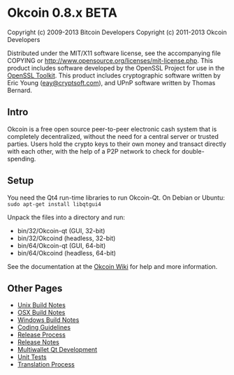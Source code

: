 Okcoin 0.8.x BETA
====================

Copyright (c) 2009-2013 Bitcoin Developers
Copyright (c) 2011-2013 Okcoin Developers

Distributed under the MIT/X11 software license, see the accompanying
file COPYING or http://www.opensource.org/licenses/mit-license.php.
This product includes software developed by the OpenSSL Project for use in the [OpenSSL Toolkit](http://www.openssl.org/). This product includes
cryptographic software written by Eric Young ([eay@cryptsoft.com](mailto:eay@cryptsoft.com)), and UPnP software written by Thomas Bernard.


Intro
---------------------
Okcoin is a free open source peer-to-peer electronic cash system that is
completely decentralized, without the need for a central server or trusted
parties.  Users hold the crypto keys to their own money and transact directly
with each other, with the help of a P2P network to check for double-spending.


Setup
---------------------
You need the Qt4 run-time libraries to run Okcoin-Qt. On Debian or Ubuntu:
	`sudo apt-get install libqtgui4`

Unpack the files into a directory and run:

- bin/32/Okcoin-qt (GUI, 32-bit)
- bin/32/Okcoind (headless, 32-bit)
- bin/64/Okcoin-qt (GUI, 64-bit)
- bin/64/Okcoind (headless, 64-bit)

See the documentation at the [Okcoin Wiki](http://Okcoin.info)
for help and more information.


Other Pages
---------------------
- [Unix Build Notes](build-unix.md)
- [OSX Build Notes](build-osx.md)
- [Windows Build Notes](build-msw.md)
- [Coding Guidelines](coding.md)
- [Release Process](release-process.md)
- [Release Notes](release-notes.md)
- [Multiwallet Qt Development](multiwallet-qt.md)
- [Unit Tests](unit-tests.md)
- [Translation Process](translation_process.md)
